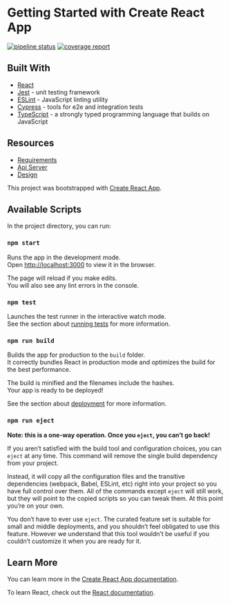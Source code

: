 # Getting Started with Create React App

[![pipeline status](https://gitlab.com/samfeinternship2022/meetups-template/badges/master/pipeline.svg)](https://gitlab.com/samfeinternship2022/meetups-template/-/commits/master)
[![coverage report](https://gitlab.com/samfeinternship2022/meetups-template/badges/master/coverage.svg)](https://gitlab.com/samfeinternship2022/meetups-template/-/commits/master)

## Built With

- [React](https://reactjs.org/)
- [Jest](https://jestjs.io) - unit testing framework
- [ESLint](https://eslint.org/) - JavaScript linting utility
- [Cypress](https://www.cypress.io/) - tools for e2e and integration tests
- [TypeScript](https://www.typescriptlang.org/) - a strongly typed programming language that builds on JavaScript

## Resources

- [Requirements](https://gitlab.com/samfeinternship2022/docs)
- [Api Server](https://gitlab.com/samfeinternship2022/api-server)
- [Design](https://www.figma.com/file/xu4vtVzCyKp9Thzpp7DkVj/Internship-Meetups-App?node-id=129%3A0&t=B6e10yduGP4ACePq-0)

This project was bootstrapped with [Create React App](https://github.com/facebook/create-react-app).

## Available Scripts

In the project directory, you can run:

### `npm start`

Runs the app in the development mode.\
Open [http://localhost:3000](http://localhost:3000) to view it in the browser.

The page will reload if you make edits.\
You will also see any lint errors in the console.

### `npm test`

Launches the test runner in the interactive watch mode.\
See the section about [running tests](https://facebook.github.io/create-react-app/docs/running-tests) for more information.

### `npm run build`

Builds the app for production to the `build` folder.\
It correctly bundles React in production mode and optimizes the build for the best performance.

The build is minified and the filenames include the hashes.\
Your app is ready to be deployed!

See the section about [deployment](https://facebook.github.io/create-react-app/docs/deployment) for more information.

### `npm run eject`

**Note: this is a one-way operation. Once you `eject`, you can’t go back!**

If you aren’t satisfied with the build tool and configuration choices, you can `eject` at any time. This command will remove the single build dependency from your project.

Instead, it will copy all the configuration files and the transitive dependencies (webpack, Babel, ESLint, etc) right into your project so you have full control over them. All of the commands except `eject` will still work, but they will point to the copied scripts so you can tweak them. At this point you’re on your own.

You don’t have to ever use `eject`. The curated feature set is suitable for small and middle deployments, and you shouldn’t feel obligated to use this feature. However we understand that this tool wouldn’t be useful if you couldn’t customize it when you are ready for it.

## Learn More

You can learn more in the [Create React App documentation](https://facebook.github.io/create-react-app/docs/getting-started).

To learn React, check out the [React documentation](https://reactjs.org/).
